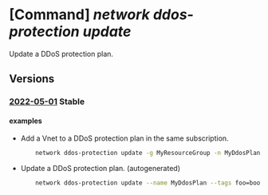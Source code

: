 # [Command] _network ddos-protection update_

Update a DDoS protection plan.

## Versions

### [2022-05-01](/Resources/mgmt-plane/L3N1YnNjcmlwdGlvbnMve30vcmVzb3VyY2Vncm91cHMve30vcHJvdmlkZXJzL21pY3Jvc29mdC5uZXR3b3JrL2Rkb3Nwcm90ZWN0aW9ucGxhbnMve30=/2022-05-01.xml) **Stable**

<!-- mgmt-plane /subscriptions/{}/resourcegroups/{}/providers/microsoft.network/ddosprotectionplans/{} 2022-05-01 -->

#### examples

- Add a Vnet to a DDoS protection plan in the same subscription.
    ```bash
        network ddos-protection update -g MyResourceGroup -n MyDdosPlan --vnets MyVnet
    ```

- Update a DDoS protection plan. (autogenerated)
    ```bash
        network ddos-protection update --name MyDdosPlan --tags foo=boo --resource-group MyResourceGroup
    ```
